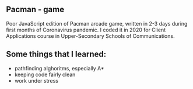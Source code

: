## Pacman - game
Poor JavaScript edition of Pacman arcade game, written in 2-3 days during first months of Coronavirus pandemic. I coded it in 2020 for Client Applications course in Upper-Secondary Schools of Communications.
## Some things that I learned:
- pathfinding alghoritms, especially A*
- keeping code fairly clean
- work under stress